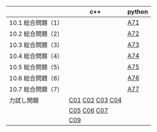 |  | c++ | python |
| ---- | ---- | ---- |
| 10.1 総合問題（1） |  | [A71](A71_Homework.py) |
| 10.2 総合問題（2） |  | [A72](A72_TilePainting.py) |
| 10.3 総合問題（3） |  | [A73](A73_MarathonRoute.py) |
| 10.4 総合問題（4） |  | [A74](A74_BoardGame.py) |
| 10.5 総合問題（5） |  | [A75](A75_Examination.py) |
| 10.6 総合問題（6） |  | [A76](A76_RiverCrossing.py) |
| 10.7 総合問題（7） |  | [A77](A77_YokanParty.py) |
| 力試し問題 | [C01](C01_TaxRate.cpp) [C02](C02_TwoBalls.cpp) [C03](C03_StockQueries.cpp) [C04](C04_DivisorEnumeration.cpp) |  |
|  | [C05](C05_LuckyNumbers.cpp) [C06](C06_RegularGraph.cpp) [C07](C07_ALGO-MARKET.cpp) |  |
|  | [C09](C09_Taro'sVacation.cpp) |  |